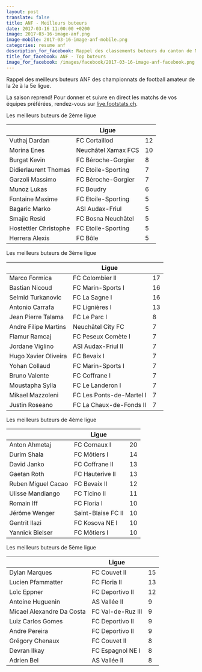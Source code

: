 ```yaml
---
layout: post
translate: false
title: ANF - Meilleurs buteurs
date: 2017-03-16 11:00:00 +0200
image: 2017-03-16-image-anf.png
image-mobile: 2017-03-16-image-anf-mobile.png
categories: resume anf
description_for_facebook: Rappel des classements buteurs du canton de Neuchâtel.
title_for_facebook: ANF - Top buteurs
image_for_facebook: /images/facebook/2017-03-16-image-anf-facebook.png
---
```

<p>Rappel des meilleurs buteurs ANF des championnats de football amateur de la 2e à la 5e ligue.</p>
<p>La saison reprend! Pour donner et suivre en direct les matchs de vos équipes préférées, rendez-vous sur <a href='http://live.footstats.ch'>live.footstats.ch</a>.</p>

<p>Les meilleurs buteurs de 2ème ligue</p><table class="table"><thead><tr><th><i class="fa fa-male"></i></th><th>Ligue</th><th><i class="fa fa-futbol-o"></i></th></tr></thead><tbody><tr><td>Vuthaj Dardan</td><td>FC Cortaillod</td><td>12</td></tr><tr><td>Morina Enes</td><td>Neuchâtel Xamax FCS</td><td>10</td></tr><tr><td>Burgat Kevin</td><td>FC Béroche-Gorgier</td><td>8</td></tr><tr><td>Didierlaurent Thomas</td><td>FC Etoile-Sporting</td><td>7</td></tr><tr><td>Garzoli Massimo</td><td>FC Béroche-Gorgier</td><td>7</td></tr><tr><td>Munoz Lukas</td><td>FC Boudry</td><td>6</td></tr><tr><td>Fontaine Maxime</td><td>FC Etoile-Sporting</td><td>5</td></tr><tr><td>Bagaric Marko</td><td>ASI Audax-Friul</td><td>5</td></tr><tr><td>Smajic Resid</td><td>FC Bosna Neuchâtel</td><td>5</td></tr><tr><td>Hostettler Christophe</td><td>FC Etoile-Sporting</td><td>5</td></tr><tr><td>Herrera Alexis</td><td>FC Bôle</td><td>5</td></tr></tbody></table><p>Les meilleurs buteurs de 3ème ligue</p><table class="table"><thead><tr><th><i class="fa fa-male"></i></th><th>Ligue</th><th><i class="fa fa-futbol-o"></i></th></tr></thead><tbody><tr><td>Marco Formica</td><td>FC Colombier II</td><td>17</td></tr><tr><td>Bastian Nicoud</td><td>FC Marin-Sports I</td><td>16</td></tr><tr><td>Selmid Turkanovic</td><td>FC La Sagne I</td><td>16</td></tr><tr><td>Antonio Carrafa</td><td>FC Lignières I</td><td>13</td></tr><tr><td>Jean Pierre Talama</td><td>FC Le Parc I</td><td>8</td></tr><tr><td>Andre Filipe Martins</td><td>Neuchâtel City FC</td><td>7</td></tr><tr><td>Flamur Ramcaj</td><td>FC Peseux Comète I</td><td>7</td></tr><tr><td>Jordane Viglino</td><td>ASI Audax-Friul II</td><td>7</td></tr><tr><td>Hugo Xavier Oliveira</td><td>FC Bevaix I</td><td>7</td></tr><tr><td>Yohan Collaud</td><td>FC Marin-Sports I</td><td>7</td></tr><tr><td>Bruno Valente</td><td>FC Coffrane I</td><td>7</td></tr><tr><td>Moustapha Sylla</td><td>FC Le Landeron I</td><td>7</td></tr><tr><td>Mikael Mazzoleni</td><td>FC Les Ponts-de-Martel I</td><td>7</td></tr><tr><td>Justin Roseano</td><td>FC La Chaux-de-Fonds II</td><td>7</td></tr></tbody></table><p>Les meilleurs buteurs de 4ème ligue</p><table class="table"><thead><tr><th><i class="fa fa-male"></i></th><th>Ligue</th><th><i class="fa fa-futbol-o"></i></th></tr></thead><tbody><tr><td>Anton Ahmetaj</td><td>FC Cornaux I</td><td>20</td></tr><tr><td>Durim Shala</td><td>FC Môtiers I</td><td>14</td></tr><tr><td>David Janko</td><td>FC Coffrane II</td><td>13</td></tr><tr><td>Gaetan Roth</td><td>FC Hauterive II</td><td>13</td></tr><tr><td>Ruben Miguel Cacao</td><td>FC Bevaix II</td><td>12</td></tr><tr><td>Ulisse Mandiango</td><td>FC Ticino II</td><td>11</td></tr><tr><td>Romain Iff</td><td>FC Floria I</td><td>10</td></tr><tr><td>Jérôme Wenger</td><td>Saint-Blaise FC II</td><td>10</td></tr><tr><td>Gentrit Ilazi</td><td>FC Kosova NE I</td><td>10</td></tr><tr><td>Yannick Bielser</td><td>FC Môtiers I</td><td>10</td></tr></tbody></table><p>Les meilleurs buteurs de 5ème ligue</p><table class="table"><thead><tr><th><i class="fa fa-male"></i></th><th>Ligue</th><th><i class="fa fa-futbol-o"></i></th></tr></thead><tbody><tr><td>Dylan Marques</td><td>FC Couvet II</td><td>15</td></tr><tr><td>Lucien Pfammatter</td><td>FC Floria II</td><td>13</td></tr><tr><td>Loïc Eppner</td><td>FC Deportivo II</td><td>12</td></tr><tr><td>Antoine Huguenin</td><td>AS Vallée II</td><td>9</td></tr><tr><td>Micael Alexandre Da Costa</td><td>FC Val-de-Ruz III</td><td>9</td></tr><tr><td>Luiz Carlos Gomes</td><td>FC Deportivo II</td><td>9</td></tr><tr><td>Andre Pereira</td><td>FC Deportivo II</td><td>9</td></tr><tr><td>Grégory Chenaux</td><td>FC Couvet II</td><td>8</td></tr><tr><td>Devran Ilkay</td><td>FC Espagnol NE I</td><td>8</td></tr><tr><td>Adrien Bel</td><td>AS Vallée II</td><td>8</td></tr></tbody></table>